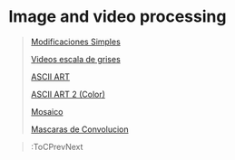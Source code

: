 # Image and video processing

> [Modificaciones Simples](/docs/workshops/ImagingFolder/simpleMods)
>
> [Videos escala de grises](/docs/workshops/ImagingFolder/videosGrises)
>
> [ASCII ART](/docs/workshops/ImagingFolder/ASCIIART)
>
> [ASCII ART 2 (Color)](/docs/workshops/ImagingFolder/ASCIIART2)
>
> [Mosaico](/docs/workshops/ImagingFolder/mosaico)
> 
> [Mascaras de Convolucion](/docs/workshops/ImagingFolder/convolutionMatrix)

> :ToCPrevNext